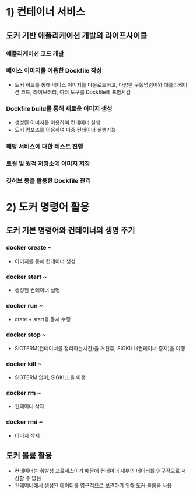 # 1) 컨테이너 서비스
## 도커 기반 애플리케이션 개발의 라이프사이클
### 애플리케이션 코드 개발
### 베이스 이미지를 이용한 Dockfile 작성
- 도커 허브를 통해 베이스 이미지를 다운로드하고, 다양한 구동명령어와 애플리케이션 코드, 라이브러리, 여러 도구를 Dockfile에 포함시킴
### Dockfile build를 통해 새로운 이미지 생성
- 생성된 이미지를 이용하여 컨테이너 실행
- 도커 컴포즈를 이용하여 다중 컨테이너 실행가능
### 해당 서비스에 대한 테스트 진행
### 로컬 및 원격 저장소에 이미지 저장
### 깃허브 등을 활용한 Dockfile 관리

# 2) 도커 명령어 활용
## 도커 기본 명령어와 컨테이너의 생명 주기
### docker create ~
- 이미지를 통해 컨테이너 생성
### docker start ~
- 생성된 컨테이너 실행
### docker run ~
- crate + start을 동시 수행
### docker stop ~
- SIGTERM(컨테이너를 정리하는시간)을 거친후, SIGKILL(컨테이너 중지)을 이행
### docker kill ~
- SIGTERM 없이, SIGKILL을 이행
### docker rm ~
- 컨테이너 삭제
### docker rmi ~
- 이미지 삭제
## 도커 볼륨 활용
- 컨테이너는 휘발성 프로세스이기 때문에 컨테이너 내부의 데이터를 영구적으로 저장할 수 없음
- 컨테이너에서 생성된 데이터를 영구적으로 보관하기 위해 도커 볼륨을 사용